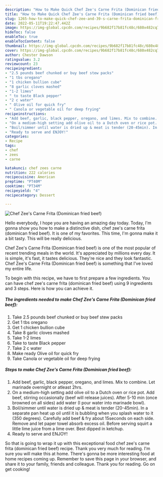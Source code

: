 ```yaml
---
description: "How to Make Quick Chef Zee's Carne Frita (Dominican fried beef)"
title: "How to Make Quick Chef Zee's Carne Frita (Dominican fried beef)"
slug: 1265-how-to-make-quick-chef-zee-and-39-s-carne-frita-dominican-fried-beef
date: 2022-05-11T19:22:47.442Z
image: https://img-global.cpcdn.com/recipes/9b682f17b81fc48c/680x482cq70/chef-zees-carne-frita-dominican-fried-beef-recipe-main-photo.jpg
hideToc: false
enableToc: true
enableTocContent: false
thumbnail: https://img-global.cpcdn.com/recipes/9b682f17b81fc48c/680x482cq70/chef-zees-carne-frita-dominican-fried-beef-recipe-main-photo.jpg
cover: https://img-global.cpcdn.com/recipes/9b682f17b81fc48c/680x482cq70/chef-zees-carne-frita-dominican-fried-beef-recipe-main-photo.jpg
author: Chester Dawson
ratingvalue: 3.2
reviewcount: 23
recipeingredient:
- "2.5 pounds beef chunked or buy beef stew packs"
- "1 tbs oregano"
- "1 chicken bullion cube"
- "8 garlic cloves mashed"
- "1-2 limes"
- " to taste Black pepper"
- "2 c water"
- " Olive oil for quick fry"
- " Canola or vegetable oil for deep frying"
recipeinstructions:
- "Add beef, garlic, black pepper, oregano, and limes. Mix to combine. Let marinade overnight or atleast 2hrs."
- "On a medium-high setting add olive oil to a Dutch oven or rice pot. Add beef, stirring occasionally (beef will release juices). After 5-10 min (once browned on all sides) add water (I pour water into marinade bowl)."
- "Boil/simmer until water is dried up & meat is tender (20-45min). In a separate pan heat up oil until it is bubbling when you splash water to it (350 degrees). Carefully add beef & fry about 15seconds on each side. Remove and let paper towel absorb excess oil. Before serving squirt a little lime juice from a lime over. Best dipped in ketchup."
- "Ready to serve and ENJOY!"
categories:
- Recipe
tags:
- chef
- zees
- carne

katakunci: chef zees carne 
nutrition: 222 calories
recipecuisine: American
preptime: "PT40M"
cooktime: "PT34M"
recipeyield: "4"
recipecategory: Dessert

---
```



![Chef Zee&#39;s Carne Frita (Dominican fried beef)](https://img-global.cpcdn.com/recipes/9b682f17b81fc48c/680x482cq70/chef-zees-carne-frita-dominican-fried-beef-recipe-main-photo.jpg)

Hello everybody, I hope you are having an amazing day today. Today, I'm gonna show you how to make a distinctive dish, chef zee&#39;s carne frita (dominican fried beef). It is one of my favorites. This time, I'm gonna make it a bit tasty. This will be really delicious.

Chef Zee&#39;s Carne Frita (Dominican fried beef) is one of the most popular of recent trending meals in the world. It's appreciated by millions every day. It is simple, it's fast, it tastes delicious. They're nice and they look fantastic. Chef Zee&#39;s Carne Frita (Dominican fried beef) is something that I've loved my entire life.




To begin with this recipe, we have to first prepare a few ingredients. You can have chef zee&#39;s carne frita (dominican fried beef) using 9 ingredients and 3 steps. Here is how you can achieve it.

<!--inarticleads1-->

##### The ingredients needed to make Chef Zee&#39;s Carne Frita (Dominican fried beef):

1. Take 2.5 pounds beef chunked or buy beef stew packs
1. Get 1 tbs oregano
1. Get 1 chicken bullion cube
1. Take 8 garlic cloves mashed
1. Take 1-2 limes
1. Take  to taste Black pepper
1. Take 2 c water
1. Make ready  Olive oil for quick fry
1. Take  Canola or vegetable oil for deep frying




<!--inarticleads2-->

##### Steps to make Chef Zee&#39;s Carne Frita (Dominican fried beef):

1. Add beef, garlic, black pepper, oregano, and limes. Mix to combine. Let marinade overnight or atleast 2hrs.
1. On a medium-high setting add olive oil to a Dutch oven or rice pot. Add beef, stirring occasionally (beef will release juices). After 5-10 min (once browned on all sides) add water (I pour water into marinade bowl).
1. Boil/simmer until water is dried up & meat is tender (20-45min). In a separate pan heat up oil until it is bubbling when you splash water to it (350 degrees). Carefully add beef & fry about 15seconds on each side. Remove and let paper towel absorb excess oil. Before serving squirt a little lime juice from a lime over. Best dipped in ketchup.
1. Ready to serve and ENJOY!



So that is going to wrap it up with this exceptional food chef zee&#39;s carne frita (dominican fried beef) recipe. Thank you very much for reading. I'm sure you will make this at home. There's gonna be more interesting food at home recipes coming up. Remember to save this page in your browser, and share it to your family, friends and colleague. Thank you for reading. Go on get cooking!
